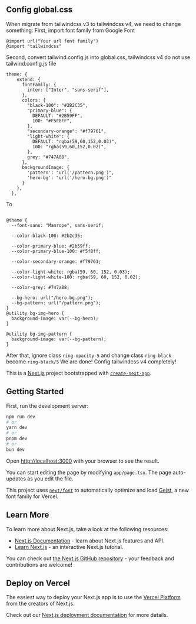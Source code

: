 ## Config global.css
When migrate from tailwindcss v3 to tailwindcss v4, we need to change something: 
First, import font family from Google Font
```
@import url("Your url font family")
@import "tailwindcss"
```

Second, convert tailwind.config.js into global.css, tailwindcss v4 do not use tailwind.config.js file
```
theme: {
    extend: {
      fontFamily: {
        inter: ["Inter", "sans-serif"],
      },
      colors: {
        "black-100": "#2B2C35",
        "primary-blue": {
          DEFAULT: "#2B59FF",
          100: "#F5F8FF",
        },
        "secondary-orange": "#f79761",
        "light-white": {
          DEFAULT: "rgba(59,60,152,0.03)",
          100: "rgba(59,60,152,0.02)",
        },
        grey: "#747A88",
      },
      backgroundImage: {
        'pattern': "url('/pattern.png')",
        'hero-bg': "url('/hero-bg.png')"
      }
    },
  },
```
To 
```

@theme {
  --font-sans: "Manrope", sans-serif;

  --color-black-100: #2b2c35;

  --color-primary-blue: #2b59ff;
  --color-primary-blue-100: #f5f8ff;

  --color-secondary-orange: #f79761;

  --color-light-white: rgba(59, 60, 152, 0.03);
  --color-light-white-100: rgba(59, 60, 152, 0.02);

  --color-grey: #747a88;

  --bg-hero: url("/hero-bg.png");
  --bg-pattern: url("/pattern.png");
}
@utility bg-img-hero {
  background-image: var(--bg-hero);
}

@utility bg-img-pattern {
  background-image: var(--bg-pattern);
} 
```
After that, ignore class `ring-opacity-5` and change class `ring-black` become `ring-black/5`
We are done! Config tailwindcss v4 completely!

This is a [Next.js](https://nextjs.org) project bootstrapped with [`create-next-app`](https://nextjs.org/docs/app/api-reference/cli/create-next-app).

## Getting Started

First, run the development server:

```bash
npm run dev
# or
yarn dev
# or
pnpm dev
# or
bun dev
```

Open [http://localhost:3000](http://localhost:3000) with your browser to see the result.

You can start editing the page by modifying `app/page.tsx`. The page auto-updates as you edit the file.

This project uses [`next/font`](https://nextjs.org/docs/app/building-your-application/optimizing/fonts) to automatically optimize and load [Geist](https://vercel.com/font), a new font family for Vercel.

## Learn More

To learn more about Next.js, take a look at the following resources:

- [Next.js Documentation](https://nextjs.org/docs) - learn about Next.js features and API.
- [Learn Next.js](https://nextjs.org/learn) - an interactive Next.js tutorial.

You can check out [the Next.js GitHub repository](https://github.com/vercel/next.js) - your feedback and contributions are welcome!

## Deploy on Vercel

The easiest way to deploy your Next.js app is to use the [Vercel Platform](https://vercel.com/new?utm_medium=default-template&filter=next.js&utm_source=create-next-app&utm_campaign=create-next-app-readme) from the creators of Next.js.

Check out our [Next.js deployment documentation](https://nextjs.org/docs/app/building-your-application/deploying) for more details.
